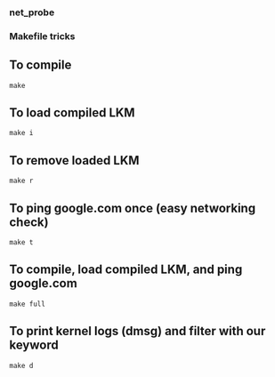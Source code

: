### net_probe

### Makefile tricks

## To compile
```
make
```
## To load compiled LKM
```
make i
```
## To remove loaded LKM
```
make r
```
## To ping google.com once (easy networking check)
```
make t
```
## To compile, load compiled LKM, and ping google.com
```
make full
```
## To print kernel logs (dmsg) and filter with our keyword
```
make d
```